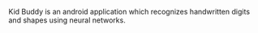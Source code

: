 Kid Buddy is an android application which recognizes handwritten digits and shapes using neural networks.

